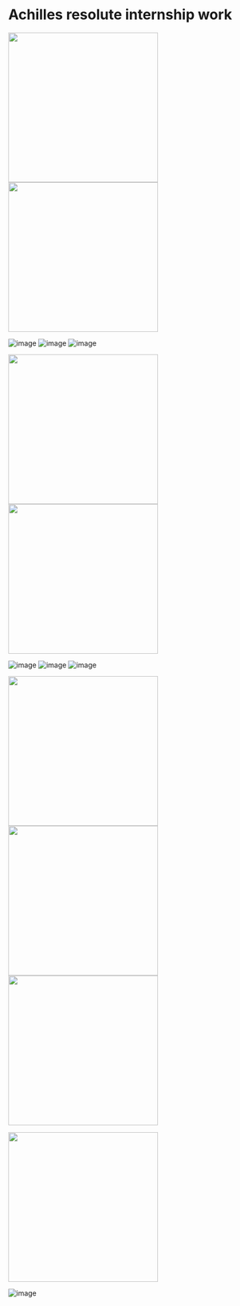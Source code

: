 # Achilles resolute internship work

 <img width="300" height="300" src="https://user-images.githubusercontent.com/33135767/92498070-cadef380-f217-11ea-9ab2-190068a9cab6.png"> <img width="300" height="300" src="https://user-images.githubusercontent.com/33135767/92503186-8571f480-f21e-11ea-8d4e-f41071e8ac43.png">
                                                                                                                                           


![image](https://user-images.githubusercontent.com/33135767/92499030-03cb9800-f219-11ea-9a7c-976b836a1de6.png)
![image](https://user-images.githubusercontent.com/33135767/92499064-0e862d00-f219-11ea-88f9-ec72f654bc57.png)
![image](https://user-images.githubusercontent.com/33135767/92499107-19d95880-f219-11ea-9ee0-9994645baa3d.png)


<img width="300" height="300" src="https://user-images.githubusercontent.com/33135767/92504727-ab989400-f220-11ea-9207-5f1dfb7e0ad9.png"> <img width="300" height="300" src="https://user-images.githubusercontent.com/33135767/92501002-9a995400-f21b-11ea-82c9-adf5076ec593.png"> 


![image](https://user-images.githubusercontent.com/33135767/92499374-6b81e300-f219-11ea-80b8-624a8c145cb2.png)
![image](https://user-images.githubusercontent.com/33135767/92499438-7b99c280-f219-11ea-88c2-e90980192234.png)
![image](https://user-images.githubusercontent.com/33135767/92499472-88b6b180-f219-11ea-83b0-48e981d7b35b.png)


<img width="300" height="300" src="https://user-images.githubusercontent.com/33135767/92504885-e39fd700-f220-11ea-9f8a-1e02f53d8ea5.png"> <img width="300" height="300" src="https://user-images.githubusercontent.com/33135767/92504303-1eedd600-f220-11ea-89f8-b2cb48011e0a.png"> <img width="300" height="300" src="https://user-images.githubusercontent.com/33135767/92504076-c1598980-f21f-11ea-9050-efac70728c73.gif">

<img width="300" height="300" src="https://user-images.githubusercontent.com/33135767/92504034-b69ef480-f21f-11ea-8a48-3b4b0e87a28d.png"> 

![image](https://user-images.githubusercontent.com/33135767/92506538-3c706f00-f223-11ea-9c95-0603b6a1fcec.png)


